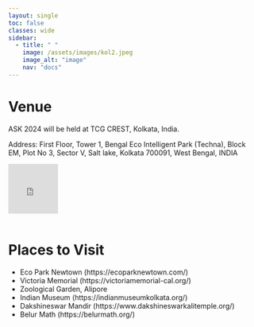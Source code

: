 ```yaml
---
layout: single
toc: false
classes: wide
sidebar:  
  - title: " "   
    image: /assets/images/kol2.jpeg
    image_alt: "image"
    nav: "docs"
---
```


# Venue

ASK 2024 will be held at TCG CREST, Kolkata, India.

Address: First Floor, Tower 1, Bengal Eco Intelligent Park (Techna), Block EM, Plot No 3, Sector V, Salt lake, Kolkata 700091, West Bengal, INDIA 

<iframe src="https://www.google.com/maps/embed?pb=!1m18!1m12!1m3!1d3684.104130622064!2d88.42743449999999!3d22.575208399999998!2m3!1f0!2f0!3f0!3m2!1i1024!2i768!4f13.1!3m3!1m2!1s0x3a0275bb4df8a60f%3A0xa670b71f841df6aa!2sTCG%20CREST!5e0!3m2!1sen!2sin!4v1714122504711!5m2!1sen!2sin" width="100" height="100" style="border:0;" allowfullscreen="" loading="lazy" referrerpolicy="no-referrer-when-downgrade"></iframe> <br><br>

# Places to Visit

<ul>
<li> Eco Park Newtown (https://ecoparknewtown.com/) </li>  
<li> Victoria Memorial (https://victoriamemorial-cal.org/) </li>  
<li> Zoological Garden, Alipore </li>
<li> Indian Museum (https://indianmuseumkolkata.org/) </li>  
<li> Dakshineswar Mandir (https://www.dakshineswarkalitemple.org/) </li>  
<li> Belur Math (https://belurmath.org/) </li>  
</ul>


